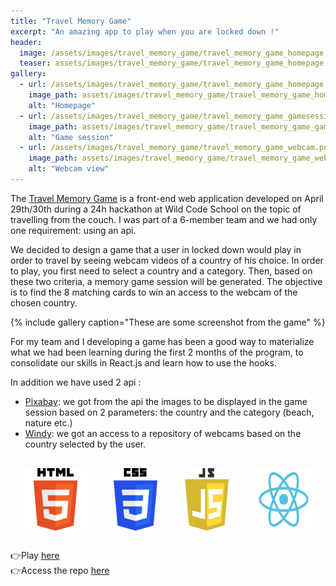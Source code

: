 ```yaml
---
title: "Travel Memory Game"
excerpt: "An amazing app to play when you are locked down !"
header:
  image: /assets/images/travel_memory_game/travel_memory_game_homepage.png
  teaser: assets/images/travel_memory_game/travel_memory_game_homepage.png
gallery:
  - url: /assets/images/travel_memory_game/travel_memory_game_homepage.png
    image_path: assets/images/travel_memory_game/travel_memory_game_homepage.png
    alt: "Homepage"
  - url: /assets/images/travel_memory_game/travel_memory_game_gamesession.png
    image_path: assets/images/travel_memory_game/travel_memory_game_gamesession.png
    alt: "Game session"
  - url: /assets/images/travel_memory_game/travel_memory_game_webcam.png
    image_path: assets/images/travel_memory_game/travel_memory_game_webcam.png
    alt: "Webcam view"
---
```


The [Travel Memory Game](https://travelmemorygame.netlify.app/) is a front-end web application developed on April 29th/30th during a 24h hackathon at Wild Code School on the topic of travelling from the couch. I was part of a 6-member team and we had only one requirement: using an api.   

We decided to design a game that a user in locked down would play in order to travel by seeing webcam videos of a country of his choice. In order to play, you first need to select a country and a category. Then, based on these two criteria, a memory game session will be generated. The objective is to find the 8 matching cards to win an access to the webcam of the chosen country. 

{% include gallery caption="These are some screenshot from the game" %}

For my team and I developing a game has been a good way to materialize what we had been learning during the first 2 months of the program, to consolidate our skills in React.js and learn how to use the hooks. 

In addition we have used 2 api :
* [Pixabay](https://pixabay.com/api/): we got from the api the images to be displayed in the game session based on 2 parameters: the country and the category (beach, nature etc.)
* [Windy](https://api.windy.com/webcams/docs): we got an access to a repository of webcams based on the country selected by the user. 

<div style="display:flex; justify-content:space-around; margin:30px 0;">
<img src="/assets/logo/HTML5_Logo.svg"  alt="HTML5 logo" style="width: 100px; height: auto;"/>
<img src="/assets/logo/CSS3_Logo.svg"  alt="CSS3 logo" style="width: 70px; height: auto;"/>
<img src="/assets/logo/JS_Logo.svg"  alt="JavaScript logo" style="width: 70px; height: auto;"/>
<img src="/assets/logo/Reactjs_Logo.svg"  alt="ReactJS logo" style="width: 90px; height: auto; grid-column: 2"/>
</div>

👉Play [here](https://travelmemorygame.netlify.app/) <br/>
👉Access the repo [here](https://github.com/clrko/travel_memory_card)